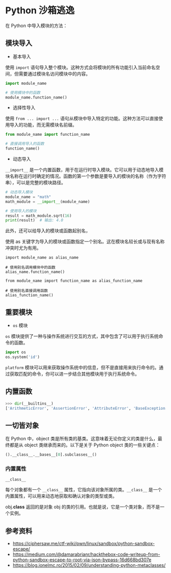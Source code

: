 # Python 沙箱逃逸

在 Python 中导入模块的方法：

## 模块导入

- 基本导入

使用 `import` 语句导入整个模块。这种方式会将模块的所有功能引入当前命名空间，但需要通过模块名访问模块中的内容。

```python
import module_name

# 使用模块中的函数
module_name.function_name()
```

- 选择性导入

使用 `from ... import ...` 语句从模块中导入特定的功能。这种方法可以直接使用导入的功能，而无需模块名前缀。

```python
from module_name import function_name

# 直接调用导入的函数
function_name()
```

- 动态导入

`__import__` 是一个内置函数，用于在运行时导入模块。它可以用于动态地导入模块名称在运行时确定的情况。函数的第一个参数是要导入的模块的名称（作为字符串），可以是完整的模块路径。

```python
# 动态导入模块
module_name = "math"
math_module = __import__(module_name)

# 使用导入的模块
result = math_module.sqrt(16)
print(result)  # 输出: 4.0
```

此外，还可以给导入的模块或函数起别名，

使用 as 关键字为导入的模块或函数指定一个别名。这在模块名较长或与现有名称冲突时尤为有用。

```ptyhon
import module_name as alias_name

# 使用别名调用模块中的函数
alias_name.function_name()

from module_name import function_name as alias_function_name

# 使用别名直接调用函数
alias_function_name()
```

## 重要模块

- `os` 模块

`os` 模块提供了一种与操作系统进行交互的方式，其中包含了可以用于执行系统命令的函数。

```python
import os
os.system('id')
```

`platform` 模块可以用来获取操作系统中的信息，但不是直接用来执行命令的。通过获取匹配的命令，你可以进一步结合其他模块用于执行系统命令。

## 内置函数

```python
>>> dir(__builtins__)
['ArithmeticError', 'AssertionError', 'AttributeError', 'BaseException', 'BufferError', 'BytesWarning', 'DeprecationWarning', 'EOFError', 'Ellipsis', 'EnvironmentError', 'Exception', 'False', 'FloatingPointError', 'FutureWarning', 'GeneratorExit', 'IOError', 'ImportError', 'ImportWarning', 'IndentationError', 'IndexError', 'KeyError', 'KeyboardInterrupt', 'LookupError', 'MemoryError', 'NameError', 'None', 'NotImplemented', 'NotImplementedError', 'OSError', 'OverflowError', 'PendingDeprecationWarning', 'ReferenceError', 'RuntimeError', 'RuntimeWarning', 'StandardError', 'StopIteration', 'SyntaxError', 'SyntaxWarning', 'SystemError', 'SystemExit', 'TabError', 'True', 'TypeError', 'UnboundLocalError', 'UnicodeDecodeError', 'UnicodeEncodeError', 'UnicodeError', 'UnicodeTranslateError', 'UnicodeWarning', 'UserWarning', 'ValueError', 'Warning', 'ZeroDivisionError', '_', '__debug__', '__doc__', '__import__', '__name__', '__package__', 'abs', 'all', 'any', 'apply', 'basestring', 'bin', 'bool', 'buffer', 'bytearray', 'bytes', 'callable', 'chr', 'classmethod', 'cmp', 'coerce', 'compile', 'complex', 'copyright', 'credits', 'delattr', 'dict', 'dir', 'divmod', 'enumerate', 'eval', 'execfile', 'exit', 'file', 'filter', 'float', 'format', 'frozenset', 'getattr', 'globals', 'hasattr', 'hash', 'help', 'hex', 'id', 'input', 'int', 'intern', 'isinstance', 'issubclass', 'iter', 'len', 'license', 'list', 'locals', 'long', 'map', 'max', 'memoryview', 'min', 'next', 'object', 'oct', 'open', 'ord', 'pow', 'print', 'property', 'quit', 'range', 'raw_input', 'reduce', 'reload', 'repr', 'reversed', 'round', 'set', 'setattr', 'slice', 'sorted', 'staticmethod', 'str', 'sum', 'super', 'tuple', 'type', 'unichr', 'unicode', 'vars', 'xrange', 'zip']
```

## 一切皆对象

在 Python 中，object 类是所有类的基类。这意味着无论你定义的类是什么，最终都是从 object 类继承而来的。以下是关于 Python object 类的一些关键点：

```python
().__class__.__bases__[0].subclasses__()
```

### 内置属性

`__class__`

每个对象都有一个 `__class__` 属性，它指向该对象所属的类。`__class__` 是一个内置属性，可以用来动态地获取和确认对象的类型或类。

obj.__class__ 返回的是对象 obj 的类的引用。也就是说，它是一个类对象，而不是一个实例。

## 参考资料

- <https://ciphersaw.me/ctf-wiki/pwn/linux/sandbox/python-sandbox-escape/>
- <https://medium.com/@damarabrianr/hackthebox-code-writeup-from-python-sandbox-escape-to-root-via-json-bypass-16d668bd307e>
- <https://blog.ionelmc.ro/2015/02/09/understanding-python-metaclasses/>
